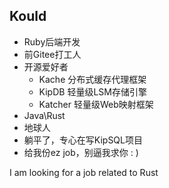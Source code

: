 ## Kould 
- Ruby后端开发
- 前Gitee打工人
- 开源爱好者
  - Kache 分布式缓存代理框架
  - KipDB 轻量级LSM存储引擎
  - Katcher 轻量级Web映射框架
- Java\Rust
- 地球人
- 躺平了，专心在写KipSQL项目
- 给我份ez job，别逼我求你 : )

I am looking for a job related to Rust
